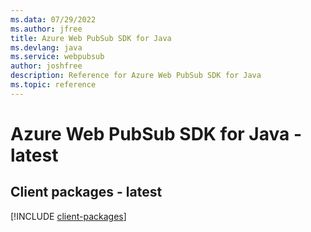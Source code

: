 ```yaml
---
ms.data: 07/29/2022
ms.author: jfree
title: Azure Web PubSub SDK for Java
ms.devlang: java
ms.service: webpubsub
author: joshfree
description: Reference for Azure Web PubSub SDK for Java
ms.topic: reference
---
```

# Azure Web PubSub SDK for Java - latest

## Client packages - latest
[!INCLUDE [client-packages](web-pubsub-client-index.md)]